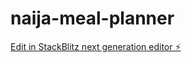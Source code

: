 # naija-meal-planner

[Edit in StackBlitz next generation editor ⚡️](https://stackblitz.com/~/github.com/peokechukwu/naija-meal-planner)